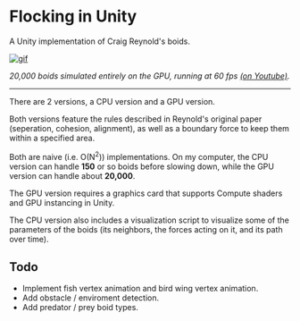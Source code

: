 # Flocking in Unity
A Unity implementation of Craig Reynold's boids.

[![gif](https://media.giphy.com/media/jnUMgg3GFzhwUxxwfg/giphy.gif)](https://youtu.be/JlhW6CCkrhY "Flocking in Unity")

*20,000 boids simulated entirely on the GPU, running at 60 fps [(on Youtube)](https://youtu.be/JlhW6CCkrhY).*

---

There are 2 versions, a CPU version and a GPU version.

Both versions feature the rules described in Reynold's original paper (seperation, cohesion, alignment), as well as a boundary force to keep them within a specified area.

Both are naive (i.e. O(N<sup>2</sup>)) implementations. On my computer, the CPU version can handle **150** or so boids before slowing down, while the GPU version can handle about **20,000**.

The GPU version requires a graphics card that supports Compute shaders and GPU instancing in Unity.

The CPU version also includes a visualization script to visualize some of the parameters of the boids (its neighbors, the forces acting on it, and its path over time).

## Todo

- Implement fish vertex animation and bird wing vertex animation.
- Add obstacle / enviroment detection.
- Add predator / prey boid types.